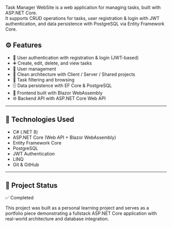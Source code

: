 Task Manager WebSite is a web application for managing tasks, built with ASP.NET Core.  
It supports CRUD operations for tasks, user registration & login with JWT authentication, and data persistence with PostgreSQL via Entity Framework Core.

## ⚙️ Features
- 🔐 User authentication with registration & login (JWT-based)  
- ➕ Create, edit, delete, and view tasks  
- 👥 User management  
- 📂 Clean architecture with Client / Server / Shared projects  
- 🔎 Task filtering and browsing  
- 🗄️ Data persistence with EF Core & PostgreSQL  
- 🎨 Frontend built with Blazor WebAssembly  
- 🌐 Backend API with ASP.NET Core Web API  

---

## 🧰 Technologies Used
- C# (.NET 8)  
- ASP.NET Core (Web API + Blazor WebAssembly)  
- Entity Framework Core  
- PostgreSQL  
- JWT Authentication  
- LINQ  
- Git & GitHub  

---

## 📌 Project Status
✅ Completed  

This project was built as a personal learning project and serves as a portfolio piece demonstrating a fullstack ASP.NET Core application with real-world architecture and database integration.
